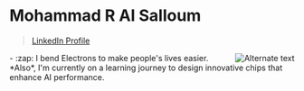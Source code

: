 # Mohammad R Al Salloum

>[LinkedIn Profile][def]
<!-- MD033 - Inline HTML rule is broken to align the image to the right -->
<img src="https://media.tenor.com/1uiGrSYrjCkAAAAM/elekid-pok%C3%A9mon-elekid.gif" alt="Alternate text" align="right" />
- :zap: I bend Electrons to make people's lives easier.
 *Also*, I'm currently on a
   learning journey to design
   innovative chips that enhance
   AI performance.

[def]: https://www.linkedin.com/in/mohammad-r-al-salloum-b3476a317
